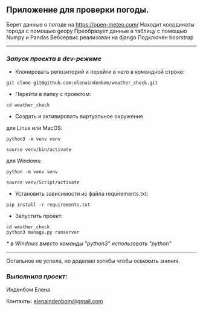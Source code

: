 ## Приложение для проверки погоды.
Берет данные о погоде на https://open-meteo.com/
Находит координаты города с помощью geopy
Преобразует данные в таблицу с помощью Numpy и Pandas
Вебсервис реализован на django
Подключен boorstrap

---
### _Запуск проекта в dev-режиме_

* Клонировать репозиторий и перейти в него в командной строке:
```
git clone git@github.com:elenaindenbom/weather_check.git
```
* Перейти в папку с проектом:
```
cd weather_check
```
* Создать и активировать виртуальное окружение

для Linux или MacOS:
```
python3 -m venv venv
```
```
source venv/bin/activate
```
для Windows:
```
python -m venv venv
```
```
source venv/Script/activate
```
* Установить зависимости из файла requirements.txt:
```
pip install -r requirements.txt

```
* Запустить проект:
```
cd weather_check
python3 manage.py runserver
```
_*  в Windows вместо команды "python3" использовать "python"_

---
Остальное не успела, но доделаю хотябы чтобы освежить зниния.
### _Выполнила проект:_
Инденбом Елена 

Контакты: elenaindenbom@gmail.com
